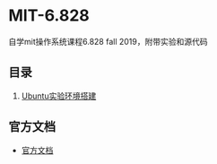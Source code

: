 # MIT-6.828
自学mit操作系统课程6.828 fall 2019，附带实验和源代码
## 目录
1. [Ubuntu实验环境搭建](TOOLS/README.md)
## 官方文档
- [官方文档](doc/book-riscv-rev0.pdf)
